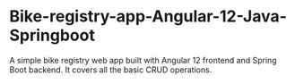 # Bike-registry-app-Angular-12-Java-Springboot
A simple bike registry web app built with Angular 12 frontend and Spring Boot backend. It covers all the basic CRUD operations.
